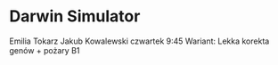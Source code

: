 # Darwin Simulator
Emilia Tokarz Jakub Kowalewski czwartek 9:45 
Wariant: Lekka korekta genów + pożary B1
